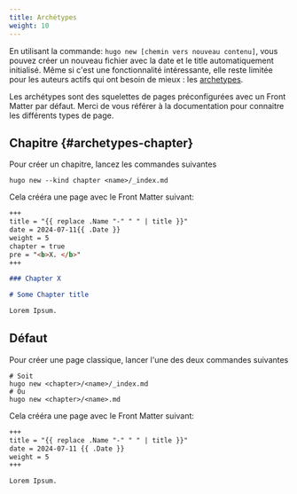 ```yaml
---
title: Archétypes
weight: 10
---
```


En utilisant la commande: `hugo new [chemin vers nouveau contenu]`, vous pouvez créer un nouveau fichier avec la date et le title automatiquement initialisé. Même si c'est une fonctionnalité intéressante, elle reste limitée pour les auteurs actifs qui ont besoin de mieux : les [archetypes](https://gohugo.io/content/archetypes/).

Les archétypes sont des squelettes de pages préconfigurées avec un Front Matter par défaut. Merci de vous référer à la documentation pour connaitre les différents types de page.

## Chapitre {#archetypes-chapter}

Pour créer un chapitre, lancez les commandes suivantes

```
hugo new --kind chapter <name>/_index.md
```

Cela crééra une page avec le Front Matter suivant:

```markdown
+++
title = "{{ replace .Name "-" " " | title }}"
date = 2024-07-11{{ .Date }}
weight = 5
chapter = true
pre = "<b>X. </b>"
+++

### Chapter X

# Some Chapter title

Lorem Ipsum.
```

## Défaut

Pour créer une page classique, lancer l'une des deux commandes suivantes

```
# Soit
hugo new <chapter>/<name>/_index.md
# Ou
hugo new <chapter>/<name>.md
```

Cela crééra une page avec le Front Matter suivant:

```markdown
+++
title = "{{ replace .Name "-" " " | title }}"
date = 2024-07-11 {{ .Date }}
weight = 5
+++

Lorem Ipsum.
```